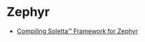 # Zephyr

- [Compiling Soletta™ Framework for Zephyr](https://github.com/solettaproject/soletta/wiki/Compiling-Soletta%E2%84%A2-Framework-for-Zephyr)